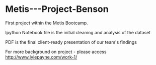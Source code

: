 # Metis---Project-Benson

First project within the Metis Bootcamp.

Ipython Notebook file is the initial cleaning and analysis of the dataset

PDF is the final client-ready presentation of our team's findings

For more background on project - please access http://www.lylepayne.com/work-1/

